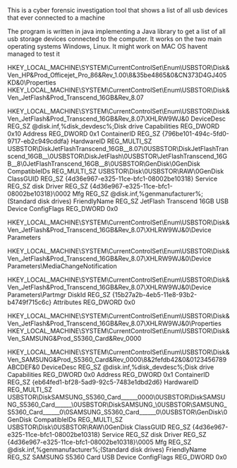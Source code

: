 This is a cyber forensic investigation tool that shows a list of all usb devices that ever connected to a machine

The program is written in java implementing a Java library to get a list of all usb storage devices connected to the computer. It works on the two main operating systems Windows, Linux. It might work on MAC OS havent managed to test it 

HKEY_LOCAL_MACHINE\SYSTEM\CurrentControlSet\Enum\USBSTOR\Disk&Ven_HP&Prod_Officejet_Pro_86&Rev_1.00\8&35be4865&0&CN373D4GJ405KD&0\Properties
HKEY_LOCAL_MACHINE\SYSTEM\CurrentControlSet\Enum\USBSTOR\Disk&Ven_JetFlash&Prod_Transcend_16GB&Rev_8.07

HKEY_LOCAL_MACHINE\SYSTEM\CurrentControlSet\Enum\USBSTOR\Disk&Ven_JetFlash&Prod_Transcend_16GB&Rev_8.07\XHLRW9WJ&0
    DeviceDesc    REG_SZ    @disk.inf,%disk_devdesc%;Disk drive
    Capabilities    REG_DWORD    0x10
    Address    REG_DWORD    0x1
    ContainerID    REG_SZ    {796be101-494c-5fd0-9717-eb2c949cddfa}
    HardwareID    REG_MULTI_SZ    USBSTOR\DiskJetFlashTranscend_16GB__8.07\0USBSTOR\DiskJetFlashTranscend_16GB__\0USBSTOR\DiskJetFlash\0USBSTOR\JetFlashTranscend_16GB__8\0JetFlashTranscend_16GB__8\0USBSTOR\GenDisk\0GenDisk
    CompatibleIDs    REG_MULTI_SZ    USBSTOR\Disk\0USBSTOR\RAW\0GenDisk
    ClassGUID    REG_SZ    {4d36e967-e325-11ce-bfc1-08002be10318}
    Service    REG_SZ    disk
    Driver    REG_SZ    {4d36e967-e325-11ce-bfc1-08002be10318}\0002
    Mfg    REG_SZ    @disk.inf,%genmanufacturer%;(Standard disk drives)
    FriendlyName    REG_SZ    JetFlash Transcend 16GB USB Device
    ConfigFlags    REG_DWORD    0x0

HKEY_LOCAL_MACHINE\SYSTEM\CurrentControlSet\Enum\USBSTOR\Disk&Ven_JetFlash&Prod_Transcend_16GB&Rev_8.07\XHLRW9WJ&0\Device Parameters

HKEY_LOCAL_MACHINE\SYSTEM\CurrentControlSet\Enum\USBSTOR\Disk&Ven_JetFlash&Prod_Transcend_16GB&Rev_8.07\XHLRW9WJ&0\Device Parameters\MediaChangeNotification

HKEY_LOCAL_MACHINE\SYSTEM\CurrentControlSet\Enum\USBSTOR\Disk&Ven_JetFlash&Prod_Transcend_16GB&Rev_8.07\XHLRW9WJ&0\Device Parameters\Partmgr
    DiskId    REG_SZ    {15b27a2b-4eb5-11e8-93b2-b4749f715c6c}
    Attributes    REG_DWORD    0x0

HKEY_LOCAL_MACHINE\SYSTEM\CurrentControlSet\Enum\USBSTOR\Disk&Ven_JetFlash&Prod_Transcend_16GB&Rev_8.07\XHLRW9WJ&0\Properties
HKEY_LOCAL_MACHINE\SYSTEM\CurrentControlSet\Enum\USBSTOR\Disk&Ven_SAMSUNG&Prod_S5360_Card&Rev_0000

HKEY_LOCAL_MACHINE\SYSTEM\CurrentControlSet\Enum\USBSTOR\Disk&Ven_SAMSUNG&Prod_S5360_Card&Rev_0000\8&2fefdb42&0&0123456789ABCDEF&0
    DeviceDesc    REG_SZ    @disk.inf,%disk_devdesc%;Disk drive
    Capabilities    REG_DWORD    0x0
    Address    REG_DWORD    0x1
    ContainerID    REG_SZ    {eb64fed1-bf28-5ad9-92c5-7483e1dbd2d6}
    HardwareID    REG_MULTI_SZ    USBSTOR\DiskSAMSUNG_S5360_Card______0000\0USBSTOR\DiskSAMSUNG_S5360_Card______\0USBSTOR\DiskSAMSUNG_\0USBSTOR\SAMSUNG_S5360_Card______0\0SAMSUNG_S5360_Card______0\0USBSTOR\GenDisk\0GenDisk
    CompatibleIDs    REG_MULTI_SZ    USBSTOR\Disk\0USBSTOR\RAW\0GenDisk
    ClassGUID    REG_SZ    {4d36e967-e325-11ce-bfc1-08002be10318}
    Service    REG_SZ    disk
    Driver    REG_SZ    {4d36e967-e325-11ce-bfc1-08002be10318}\0005
    Mfg    REG_SZ    @disk.inf,%genmanufacturer%;(Standard disk drives)
    FriendlyName    REG_SZ    SAMSUNG S5360 Card USB Device
    ConfigFlags    REG_DWORD    0x0
